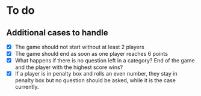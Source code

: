 # To do

## Additional cases to handle

- [x] The game should not start without at least 2 players
- [x] The game should end as soon as one player reaches 6 points
- [x] What happens if there is no question left in a category? End of the game and the player with the highest score wins?
- [x] If a player is in penalty box and rolls an even number, they stay in penalty box but no question should be asked, while it is the case currently.

